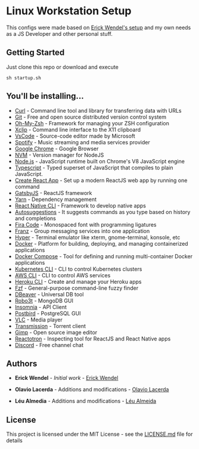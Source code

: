 # Linux Workstation Setup

This configs were made based on [Erick Wendel's setup](https://github.com/ErickWendel/ew-ubuntu-setup) and my own needs as a JS Developer and other personal stuff.

## Getting Started

Just clone this repo or download and execute 

```
sh startup.sh
```

## You'll be installing...

* [Curl](https://curl.haxx.se/) - Command line tool and library for transferring data with URLs
* [Git](https://git-scm.com/) - Free and open source distributed version control system
* [Oh-My-Zsh](https://ohmyz.sh/) - Framework for managing your ZSH configuration
* [Xclip](https://opensource.com/article/19/7/xclip) - Command line interface to the X11 clipboard
* [VsCode](https://code.visualstudio.com/) - Source-code editor made by Microsoft
* [Spotify](https://www.spotify.com/) - Music streaming and media services provider
* [Google Chrome](https://www.google.pt/intl/pt-PT/chrome/) - Google Browser
* [NVM](https://github.com/nvm-sh/nvm) - Version manager for NodeJS
* [Node.js](https://nodejs.org/en/) - JavaScript runtime built on Chrome's V8 JavaScript engine
* [Typescript](https://www.typescriptlang.org/) - Typed superset of JavaScript that compiles to plain JavaScript.
* [Create React App](https://github.com/facebook/create-react-app) - Set up a modern ReactJS web app by running one command
* [GatsbyJS](https://www.gatsbyjs.org/) - ReactJS framework
* [Yarn](https://classic.yarnpkg.com/lang/en/) - Dependency management
* [React Native CLI](https://reactnative.dev/) - Framework to develop native apps
* [Autosuggestions](https://github.com/zsh-users/zsh-autosuggestions) - It suggests commands as you type based on history and completions
* [Fira Code](https://github.com/tonsky/FiraCode) - Monospaced font with programming ligatures
* [Franz](https://meetfranz.com/) - Group messaging services into one application
* [Hyper](https://terminator-gtk3.readthedocs.io/en/latest/) - Terminal emulator like xterm, gnome-terminal, konsole, etc
* [Docker](https://www.docker.com/) - Platform for building, deploying, and managing containerized applications
* [Docker Compose](https://docs.docker.com/compose/) - Tool for defining and running multi-container Docker applications
* [Kubernetes CLI](https://kubernetes.io/docs/reference/kubectl/overview/) - CLI to control Kubernetes clusters
* [AWS CLI](https://aws.amazon.com/pt/cli/) - CLI to control AWS services
* [Heroku CLI](https://devcenter.heroku.com/categories/command-line) - Create and manage your Heroku apps
* [Fzf](https://github.com/junegunn/fzf) - General-purpose command-line fuzzy finder
* [DBeaver](https://dbeaver.io/) - Universal DB tool
* [Robo3t](https://robomongo.org/) - MongoDB GUI
* [Insomnia](https://insomnia.rest/) - API Client
* [Postbird](https://www.electronjs.org/apps/postbird) - PostgreSQL GUI
* [VLC](https://www.videolan.org/vlc/) - Media player
* [Transmission](https://transmissionbt.com/) - Torrent client
* [Gimp](https://www.gimp.org/) - Open source image editor
* [Reactotron](https://discord.com/) - Inspecting tool for ReactJS and React Native apps
* [Discord](https://github.com/infinitered/reactotron) - Free channel chat

## Authors

* **Erick Wendel** - *Initial work* - [Erick Wendel](https://github.com/ErickWendel)

* **Olavio Lacerda** - Additions and modifications - [Olavio Lacerda](https://github.com/OlavioLacerda)

* **Léu Almedia** - Additions and modifications - [Léu Almeida](https://github.com/LeuALmeida)

## License

This project is licensed under the MIT License - see the [LICENSE.md](LICENSE.md) file for details

